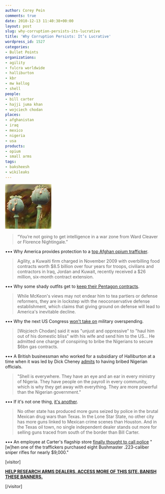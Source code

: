 ```yaml
---
author: Corey Pein
comments: true
date: 2010-12-13 11:40:38+00:00
layout: post
slug: why-corruption-persists-its-lucrative
title: 'Why Corruption Persists: It’s Lucrative'
wordpress_id: 1527
categories:
- Bullet Points
organizations:
- agility
- fulcra worldwide
- halliburton
- kbr
- mw kellog
- shell
people:
- bill carter
- hajji juma khan
- wojciech chodan
places:
- afghanistan
- iraq
- mexico
- nigeria
- usa
products:
- opium
- small arms
tags:
- baksheesh
- wikileaks
---
```


[![](/images/2010/12/opium-150x144.jpg)](/images/2010/12/opium.jpg)


> “You’re not going to get intelligence in a war zone from Ward Cleaver or Florence Nightingale.”


••• Why America provides protection to a [top Afghan opium trafficker](http://www.nytimes.com/2010/12/12/world/asia/12drugs.html?partner=rss&emc=rss&pagewanted=all).


> Agility, a Kuwaiti firm charged in November 2009 with overbilling food contracts worth $8.5 billion over four years for troops, civilians and contractors in Iraq, Jordan and Kuwait, recently received a $26 million, six-month contract extension.


••• Why some shady outfits get to [keep their Pentagon contracts](http://www.washingtonpost.com/wp-dyn/content/article/2010/12/12/AR2010121203797.html?wprss=rss_nation).


> While McKeon's views may not endear him to tea partiers or defense reformers, they are in lockstep with the neoconservative defense establishment, which claims that giving ground on defense will lead to America's inevitable decline.


••• Why the next US Congress [won't take on](http://motherjones.com/politics/2010/12/buck-mckeon-armed-services-afghanistan) military overspending.


> <!-- more -->[Wojciech Chodan] said it was "unjust and oppressive" to "haul him out of his domestic bliss" with his wife and send him to the US… He admitted one charge of conspiring to bribe the Nigerians to secure $6bn gas contracts.


••• A British businessman who worked for a subsidiary of Halliburton at a time when it was led by Dick Cheney [admits](http://www.guardian.co.uk/law/2010/dec/07/british-businessman-guilty-us-bribery-trial) to having bribed Nigerian officials.


> "Shell is everywhere. They have an eye and an ear in every ministry of Nigeria. They have people on the payroll in every community, which is why they get away with everything. They are more powerful than the Nigerian government."


••• If it's not one thing, [it's another](http://www.guardian.co.uk/business/2010/dec/08/wikileaks-cables-shell-nigeria-spying).


> No other state has produced more guns seized by police in the brutal Mexican drug wars than Texas. In the Lone Star State, no other city has more guns linked to Mexican crime scenes than Houston. And in the Texas oil town, no single independent dealer stands out more for selling guns traced from south of the border than Bill Carter.


••• An employee at Carter's flagship store [finally thought to call police](http://www.washingtonpost.com/wp-dyn/content/article/2010/12/12/AR2010121204149.html?wprss=rss_print) "[w]hen one of the traffickers purchased eight Bushmaster .223-caliber sniper rifles for nearly $9,000."

[visitor]


**[HELP RESEARCH ARMS DEALERS. ACCESS MORE OF THIS SITE. BANISH THESE BANNERS.](http://www.warisbusiness.com/diy/)**


[/visitor]
